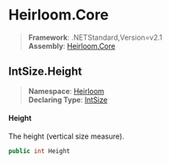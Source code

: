 # Heirloom.Core

> **Framework**: .NETStandard,Version=v2.1  
> **Assembly**: [Heirloom.Core][0]  

## IntSize.Height

> **Namespace**: [Heirloom][0]  
> **Declaring Type**: [IntSize][1]  

#### Height

The height (vertical size measure).

```cs
public int Height
```

[0]: ../../../Heirloom.Core.md
[1]: ../IntSize.md
